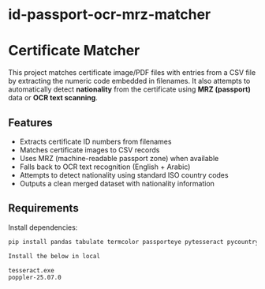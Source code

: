 # id-passport-ocr-mrz-matcher

# Certificate Matcher

This project matches certificate image/PDF files with entries from a CSV file by extracting the numeric code embedded in filenames. It also attempts to automatically detect **nationality** from the certificate using **MRZ (passport)** data or **OCR text scanning**.

## Features
- Extracts certificate ID numbers from filenames
- Matches certificate images to CSV records
- Uses MRZ (machine-readable passport zone) when available
- Falls back to OCR text recognition (English + Arabic)
- Attempts to detect nationality using standard ISO country codes
- Outputs a clean merged dataset with nationality information

## Requirements
Install dependencies:

```bash
pip install pandas tabulate termcolor passporteye pytesseract pycountry pdf2image pillow

Install the below in local

tesseract.exe
poppler-25.07.0
